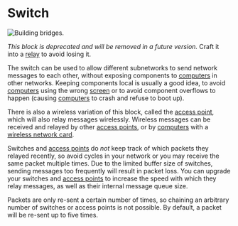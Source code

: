 # Switch

![Building bridges.](oredict:oc:switch)

*This block is deprecated and will be removed in a future version.* Craft it into a [relay](relay.md) to avoid losing it.

The switch can be used to allow different subnetworks to send network messages to each other, without exposing components to [computers](../general/computer.md) in other networks. Keeping components local is usually a good idea, to avoid [computers](../general/computer.md) using the wrong [screen](screen1.md) or to avoid component overflows to happen (causing [computers](../general/computer.md) to crash and refuse to boot up).

There is also a wireless variation of this block, called the [access point](accessPoint.md), which will also relay messages wirelessly. Wireless messages can be received and relayed by other [access points](accessPoint.md), or by [computers](../general/computer.md) with a [wireless network card](../item/wlanCard.md).

Switches and [access points](accessPoint.md) do *not* keep track of which packets they relayed recently, so avoid cycles in your network or you may receive the same packet multiple times. Due to the limited buffer size of switches, sending messages too frequently will result in packet loss. You can upgrade your switches and [access points](accessPoint.md) to increase the speed with which they relay messages, as well as their internal message queue size.

Packets are only re-sent a certain number of times, so chaining an arbitrary number of switches or access points is not possible. By default, a packet will be re-sent up to five times.
